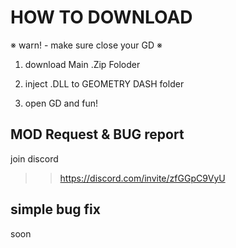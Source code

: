 # HOW TO DOWNLOAD

※ warn! - make sure close your GD ※
1. download Main .Zip Foloder

2. inject .DLL to GEOMETRY DASH folder

2. open GD and fun!

## MOD Request & BUG report

join discord
  >> https://discord.com/invite/zfGGpC9VyU

## simple bug fix

soon